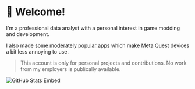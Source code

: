 # 👋 Welcome!
I'm a professional data analyst with a personal interest in game modding and development.

I also made [some moderately popular apps](https://sidequestvr.com/user/1952381) which make Meta Quest devices a bit less annoying to use.

> This account is only for personal projects and contributions. No work from my employers is publically available.

![GitHub Stats Embed](https://github-readme-stats.vercel.app/api?username=threethan&show_icons=true&title_color=FFF&text_color=FFF&icon_color=FFF&hide_border=true&bg_color=70,007ea2,503cbf,a42169&include_all_commits=true)

